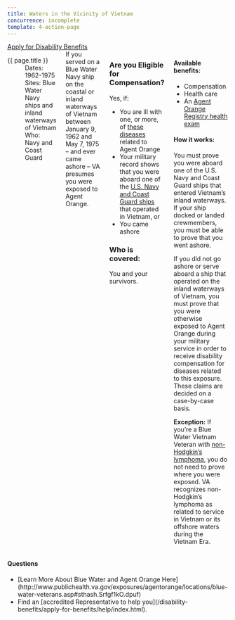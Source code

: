 ```yaml
---
title: Waters in the Vicinity of Vietnam
concurrence: incomplete
template: 4-action-page
---
```


<div class="main" role="main" markdown="0">

<div class="action-bar">
  <div class="row">
    <div class="small-12 columns">
      <a class="usa-button-primary" href="/disability-benefits/apply-for-benefits/">Apply for Disability Benefits</a>
    </div>
  </div>
</div>

<div class="section one" markdown="0">
<div class="primary" markdown="0">
<div class="row" markdown="0">
<div class="small-12 medium-8 columns" markdown="0">

<dl class="panel-list plain">
<dt>{{ page.title }}</dt>
<dd>Dates: 1962-1975</dd>
<dd>Sites: Blue Water Navy ships and inland waterways of Vietnam</dd>
<dd>Who: Navy and Coast Guard</dd>
</dl>

<div markdown="1">
If you served on a Blue Water Navy ship on the coastal or inland waterways of Vietnam between January 9, 1962 and May 7, 1975 – and ever came ashore – VA presumes you were exposed to Agent Orange.

</div>
<div class="call-out" markdown="1">

### Are you Eligible for Compensation?

Yes, if:

- You are ill with one, or more, of [these diseases](/disability-benefits/conditions/exposure-to-hazardous-materials/agent-orange/diseases/) related to Agent Orange
- Your military record shows that you were aboard one of the [U.S. Navy and Coast Guard ships](http://www.publichealth.va.gov/exposures/agentorange/shiplist/index.asp) that operated in Vietnam, or
- You came ashore

### Who is covered:

You and your survivors.

</div>

<div markdown="1">

#### Available benefits:

- Compensation
- Health care
- An [Agent Orange Registry health exam](http://www.publichealth.va.gov/exposures/agentorange/benefits/registry-exam.asp)

#### How it works:

You must prove you were aboard one of the U.S. Navy and Coast Guard ships that entered Vietnam’s inland waterways. If your ship docked or landed crewmembers, you must be able to prove that you went ashore.

If you did not go ashore or serve aboard a ship that operated on the inland waterways of Vietnam, you must prove that you were otherwise exposed to Agent Orange during your military service in order to receive disability compensation for diseases related to this exposure. These claims are decided on a case-by-case basis.

**Exception:** If you’re a Blue Water Vietnam Veteran with [non-Hodgkin’s lymphoma](http://www.publichealth.va.gov/exposures/agentorange/conditions/nonhodgkinslymphoma.asp), you do not need to prove where you were exposed. VA recognizes non-Hodgkin’s lymphoma as related to service in Vietnam or its offshore waters during the Vietnam Era.

</div>
</div>

<div class="small-12 medium-4 columns" markdown="0">
<div markdown="0">

<h4 class="highlight">Questions</h4>

<ul class="plain">

<li markdown="1">
[Learn More About Blue Water and Agent Orange Here](http://www.publichealth.va.gov/exposures/agentorange/locations/blue-water-veterans.asp#sthash.Srfgf1kO.dpuf)
</li>

<li markdown="1">
Find an [accredited Representative to help you](/disability-benefits/apply-for-benefits/help/index.html).
</li>

</ul>

</div>
</div>

</div>
</div>
</div>
